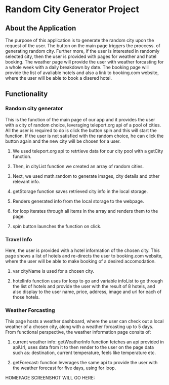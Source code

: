 # Random City Generator Project


## About the Application

The purpose of this application is to generate the random city upon the request of the user. The button on the main page triggers the proccess.
of generating random city. Further more, if the user is interested in randomly selected city, then the user is provided with pages for weather and hotel booking.
The weather page will provide the user with weather forcasting for a whole week with a daily breakdown by date. The booking page will provide the list of avaliable hotels and also a link to booking.com website, where the user
will be able to book a disered hotel.


## Functionality


### Random city generator

This is the function of the main page of our app and it provides the user with a city of random choice, leveraging teleport.org api of a pool of cities. All the user is required to do is click the button spin and this will start the function. If the user is not satisfied with the random choice, he can click the button again and the new city will be chosen for a user.

1. We used teleport.org api to retrtieve data for our city pool with a getCity function. 

2. Then, in cityList function we created an array of random cities.

3. Next, we used math.random to generate images, city details and other relevant info.

4. getStorage function saves retrieved city info in the local storage.

5. Renders generated info from the local storage to the webpage.

6. for loop iterates through all items in the array and renders them to the page.

7. spin button launches the function on click.


### Travel Info

Here, the user is provided with a hotel information of the chosen city. This page shows a list of hotels and re-directs the user to booking.com website, where the user will be able to make booking of a desired accomodation.

1. var cityName is used for a chosen city.

2. hotelInfo function uses for loop to go and variable infoList to go through the list of hotels and provide the user with the result of 8 hotels, and also display to the user name, price, address, image and url for each of those hotels.


### Weather Forcasting

This page hosts a weather dashboard, where the user can check out a local weather of a chosen city, along with a weather forcasting up to 5 days. From functional perspective, the weather information page consits of:

1. current weather info:
getWeatherInfo function fetches an api provided in apiUrl, uses data from it to then render to the user on the page data such as: destination, current temperature, feels like temperature etc.

2. getForecast:
function leverages the same api to provide the user with the weather forecast for five days, using for loop.


HOMEPAGE SCREENSHOT WILL GO HERE: